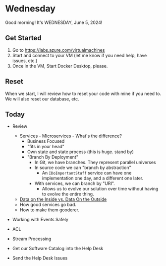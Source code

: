 # Wednesday

Good morning! It's WEDNESDAY, June 5, 2024!

## Get Started

1. Go to https://labs.azure.com/virtualmachines 
2. Start and connect to your VM (let me know if you need help, have issues, etc.)
3. Once in the VM, Start Docker Desktop, please.

## Reset
When we start, I will review how to reset your code with mine if you need to.
We will also reset our database, etc.

## Today

- Review 
    - Services - Microservices - What's the difference?
        - Business Focused
        - "fits in your head"
        - Own state and state process (this is huge. stand by)
        - "Branch By Deployment"
            - In Git, we have branches. They represent parallel universes
            - In source code we can "branch by abstraction"
                - An `IDoImportantStuff` service can have one implementation one day, and a different one later.
            - With services, we can branch by "URI".
                - Allows us to evolve our solution over time without
                    having to evolve the entire thing.
    - [Data on the Inside vs. Data On the Outside](https://queue.acm.org/detail.cfm?id=3415014)
    - How good services go bad.
    - How to make them gooderer.

- Working with Events Safely

- ACL

- Stream Processing

- Get our Software Catalog into the Help Desk
- Send the Help Desk Issues